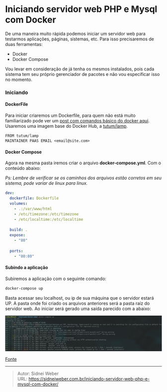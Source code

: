 # Iniciando servidor web PHP e Mysql com Docker

De uma maneira muito rápida podemos iniciar um servidor web para testarmos aplicações, páginas, sistemas, etc. Para isso precisaremos de duas ferramentas:

  * Docker
  * Docker Compose

Vou levar em consideração de já tenha os mesmos instalados, pois cada sistema tem seu próprio gerenciador de pacotes e não vou especificar isso no momento.

### Iniciando

#### DockerFile

Para iniciar criaremos um Dockerfile, para quem não está muito familiarizado pode ver um [post com comandos básico do docker aqui](http://sidneiweber.com.br/comandos-basicos-docker/). Usaremos uma imagem base do Docker Hub, a [tutum/lamp](https://hub.docker.com/r/tutum/lamp/).

```docker
FROM tutum/lamp
MAINTAINER PAAS EMAIL <email@site.com>
```

#### Docker Compose

Agora na mesma pasta iremos criar o arquivo **docker-compose.yml**. Com o conteúdo abaixo:

_Ps: Lembre de verificar se os caminhos dos arquivos estão corretos em seu sistema, pode variar de linux para linux._

```yaml
dev:
  dockerfile: Dockerfile
  volumes:
    - .:/var/www/html
    - /etc/timezone:/etc/timezone
    - /etc/localtime:/etc/localtime
 
  build: .
  expose:
    - "80"
 
  ports:
    - "80:80"
```

#### Subindo a aplicação

Subiremos a aplicação com o seguinte comando:

```bash
docker-compose up
```

Basta acessar seu localhost, ou ip de sua máquina que o servidor estará UP. A pasta onde foi criado os arquivos anteriores será a pasta raíz do servidor web. Ao iniciar será gerado uma saída parecido com a abaixo:

![docker](/img/uploads/2017/05/Captura-de-tela_2017-05-31_13-34-26-1024x233.png) 

[Fonte](http://blog.locaweb.com.br/artigos/desenvolvimento-artigos/docker-php-em-5-minutos/)

---

> Autor: Sidnei Weber  
> URL: https://sidneiweber.com.br/iniciando-servidor-web-php-e-mysql-com-docker/  

